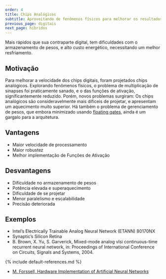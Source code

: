 ```yaml
---
order: 4
title: Chips Analógicos
subtitle: Aproveitando de fenômenos físicos para melhorar os resultados.
previous_page: digitais
next_page: hibridos
---
```

Mais rápidos que sua contraparte digital, tem dificuldades com o armazenamento de pesos, e alto custo energético, necessitando um melhor resfriamento.

## Motivação
Para melhorar a velocidade dos chips digitais, foram projetados chips analógicos.
Explorando fenômenos físicos, o problema de multiplicação de sinapses foi praticamente sanado, e o das funções de ativação, significantemente reduzido.
Porém, novos problemas surgiram: Os chips analógicos são consideravelmente mais dificeis de projetar, e apresentam um aquecimento muito superior.
Há também o problema de gerenciamento de pesos, que embora minimizado usando [floating gates](https://en.wikipedia.org/wiki/Floating-gate_MOSFET), ainda é um gargalo para a arquitetura.

## Vantagens
* Maior velocidade de processamento
* Maior robustez
* Melhor implementação de Funções de Ativação

## Desvantagens
* Dificuldade no armazenamento de pesos
* Potência elevada e superaquecimento
* Dificuldade de se projetar
* Menor paralelismo e escalabilidade
* Precisão deteriorada

## Exemplos
* Intel’s Electrically Trainable Analog Neural Network (ETANN) 80170NX
* Synaptic’s Silicon Retina
* B. Brown, X. Yu, S. Garverick, Mixed-mode analog vlsi continuous-time recurrent neural network, in: Proceedings of International Conference on Circuits, Signals and Systems, 2004.

{% include default-references.md %}

* [M. Forssell, Hardware Implementation of Artificial Neural Networks](https://users.ece.cmu.edu/~pgrover/teaching/files/NeuromorphicComputing.pdf)
